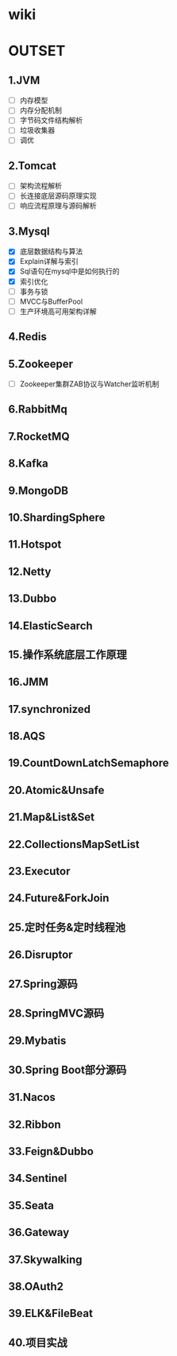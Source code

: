 # wiki
# OUTSET

## 1.JVM

* [ ] 内存模型
* [ ] 内存分配机制
* [ ] 字节码文件结构解析
* [ ] 垃圾收集器
* [ ] 调优

## 2.Tomcat

* [ ] 架构流程解析
* [ ] 长连接底层源码原理实现
* [ ] 响应流程原理与源码解析

## 3.Mysql

* [x] 底层数据结构与算法
* [x]  Explain详解与索引
* [x] Sql语句在mysql中是如何执行的
* [x] 索引优化
* [ ] 事务与锁
* [ ] MVCC与BufferPool
* [ ] 生产环境高可用架构详解

## 4.Redis

## 5.Zookeeper

* [ ] Zookeeper集群ZAB协议与Watcher监听机制

## 6.RabbitMq

## 7.RocketMQ

## 8.Kafka

## 9.MongoDB

## 10.ShardingSphere

## 11.Hotspot

## 12.Netty

## 13.Dubbo

## 14.ElasticSearch

## 15.操作系统底层工作原理

## 16.JMM

## 17.synchronized

## 18.AQS

## 19.CountDownLatchSemaphore

## 20.Atomic&Unsafe

## 21.Map&List&Set

## 22.CollectionsMapSetList

## 23.Executor

## 24.Future&ForkJoin

## 25.定时任务&定时线程池

## 26.Disruptor

## 27.Spring源码

## 28.SpringMVC源码

## 29.Mybatis

## 30.Spring Boot部分源码

## 31.Nacos

## 32.Ribbon

## 33.Feign&Dubbo

## 34.Sentinel

## 35.Seata

## 36.Gateway

## 37.Skywalking

## 38.OAuth2

## 39.ELK&FileBeat

## 40.项目实战
